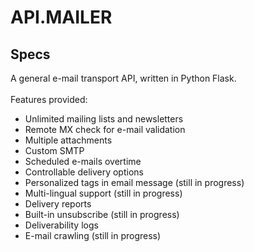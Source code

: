 # API.MAILER

## Specs

A general e-mail transport API, written in Python Flask.
<br/>
<br/>
Features provided:
</br>

<ul>
    <li>
        Unlimited mailing lists and newsletters
    </li>
    <li>
        Remote MX check for e-mail validation
    </li>
    <li>
        Multiple attachments
    </li>
    <li>
        Custom SMTP
    </li>
    <li>
        Scheduled e-mails overtime
    </li>
    <li>
        Controllable delivery options
    </li>
    <li>
        Personalized tags in email message (still in progress)
    </li>
    <li>
        Multi-lingual support (still in progress)
    </li>
    <li>
        Delivery reports
    </li>
    <li>
        Built-in unsubscribe (still in progress)
    </li>
    <li>
        Deliverability logs
    </li>
    <li>
        E-mail crawling (still in progress)
    </li>
</ul>
